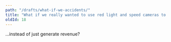 ```yaml
---
path: "/drafts/what-if-we-accidents/"
title: "What if we really wanted to use red light and speed cameras to actually reduce traffic accidents?"
oldId: 18
---
```

...instead of just generate revenue?